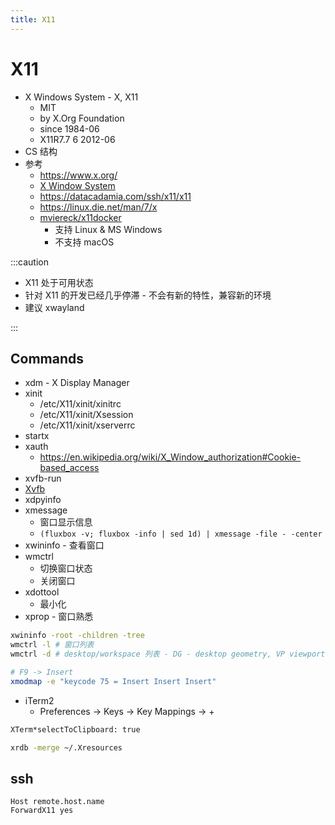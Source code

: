 ```yaml
---
title: X11
---
```


# X11

- X Windows System - X, X11
  - MIT
  - by X.Org Foundation
  - since 1984-06
  - X11R7.7 6 2012-06
- CS 结构
- 参考
  - https://www.x.org/
  - [X Window System](https://en.wikipedia.org/wiki/X_Window_System)
  - https://datacadamia.com/ssh/x11/x11
  - https://linux.die.net/man/7/x
  - [mviereck/x11docker](https://github.com/mviereck/x11docker)
    - 支持 Linux & MS Windows
    - 不支持 macOS

:::caution

- X11 处于可用状态
- 针对 X11 的开发已经几乎停滞 - 不会有新的特性，兼容新的环境
- 建议 xwayland

:::

## Commands

- xdm - X Display Manager
- xinit
  - /etc/X11/xinit/xinitrc
  - /etc/X11/xinit/Xsession
  - /etc/X11/xinit/xserverrc
- startx
- xauth
  - https://en.wikipedia.org/wiki/X_Window_authorization#Cookie-based_access
- xvfb-run
- [Xvfb](./xvfb.md)
- xdpyinfo
- xmessage
  - 窗口显示信息
  - `(fluxbox -v; fluxbox -info | sed 1d) | xmessage -file - -center`
- xwininfo - 查看窗口
- wmctrl
  - 切换窗口状态
  - 关闭窗口
- xdottool
  - 最小化
- xprop - 窗口熟悉

```bash
xwininfo -root -children -tree
wmctrl -l # 窗口列表
wmctrl -d # desktop/workspace 列表 - DG - desktop geometry, VP viewport position, WA workarea geometry

# F9 -> Insert
xmodmap -e "keycode 75 = Insert Insert Insert"
```

- iTerm2
  - Preferences -> Keys -> Key Mappings -> +


```txt title="$HOME/.Xresources"
XTerm*selectToClipboard: true
```

```bash
xrdb -merge ~/.Xresources
```

## ssh

```
Host remote.host.name
ForwardX11 yes
```
